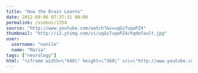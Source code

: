 ```yaml
---
title: "How the Brain Learns"
date: 2012-09-06 07:37:31 00:00
permalink: /videos/1354
source: "http://www.youtube.com/watch?&v=uqGz7uqoPZ4"
thumbnail: "http://i2.ytimg.com/vi/uqGz7uqoPZ4/hqdefault.jpg"
user:
  username: "nunile"
  name: "Maria"
tags: ["neurology"]
html: "<iframe width=\"640\" height=\"360\" src=\"http://www.youtube.com/embed/uqGz7uqoPZ4?wmode=transparent&fs=1&feature=oembed\" frameborder=\"0\" allowfullscreen></iframe>"
---
```


